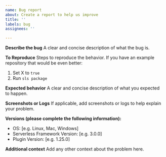 ```yaml
---
name: Bug report
about: Create a report to help us improve
title: ''
labels: bug
assignees: ''

---
```


**Describe the bug**
A clear and concise description of what the bug is.

**To Reproduce**
Steps to reproduce the behavior. If you have an example repository that would be even better:
1. Set X to `true`
2. Run `sls package`

**Expected behavior**
A clear and concise description of what you expected to happen.

**Screenshots or Logs**
If applicable, add screenshots or logs to help explain your problem.

**Versions (please complete the following information):**
 - OS: [e.g. Linux, Mac, Windows]
 - Serverless Framework Version: [e.g. 3.0.0]
 - Plugin Version: [e.g. 1.25.0]

**Additional context**
Add any other context about the problem here.
